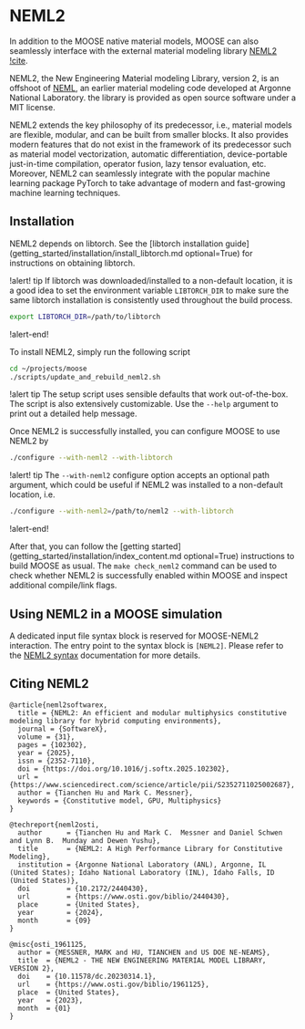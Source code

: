 # NEML2

In addition to the MOOSE native material models, MOOSE can also seamlessly interface with the external material modeling library [NEML2](https://github.com/applied-material-modeling/neml2) [!cite](neml2softwarex,neml2osti,osti_1961125).

NEML2, the New Engineering Material modeling Library, version 2, is an offshoot of [NEML](https://github.com/Argonne-National-Laboratory/neml), an earlier material modeling code developed at Argonne National Laboratory. the library is provided as open source software under a MIT license.

NEML2 extends the key philosophy of its predecessor, i.e., material models are flexible, modular, and can be built from smaller blocks. It also provides modern features that do not exist in the framework of its predecessor such as material model vectorization, automatic differentiation, device-portable just-in-time compilation, operator fusion, lazy tensor evaluation, etc. Moreover, NEML2 can seamlessly integrate with the popular machine learning package PyTorch to take advantage of modern and fast-growing machine learning techniques.

## Installation

NEML2 depends on libtorch. See the [libtorch installation guide](getting_started/installation/install_libtorch.md optional=True) for instructions on obtaining libtorch.

!alert! tip
If libtorch was downloaded/installed to a non-default location, it is a good idea to set the environment variable `LIBTORCH_DIR` to make sure the same libtorch installation is consistently used throughout the build process.

```bash
export LIBTORCH_DIR=/path/to/libtorch
```

!alert-end!

To install NEML2, simply run the following script

```bash
cd ~/projects/moose
./scripts/update_and_rebuild_neml2.sh
```

!alert tip
The setup script uses sensible defaults that work out-of-the-box. The script is also extensively customizable. Use the `--help` argument to print out a detailed help message.

Once NEML2 is successfully installed, you can configure MOOSE to use NEML2 by

```bash
./configure --with-neml2 --with-libtorch
```

!alert! tip
The `--with-neml2` configure option accepts an optional path argument, which could be useful if NEML2 was installed to a non-default location, i.e.

```bash
./configure --with-neml2=/path/to/neml2 --with-libtorch
```

!alert-end!

After that, you can follow the [getting started](getting_started/installation/index_content.md optional=True) instructions to build MOOSE as usual. The `make check_neml2` command can be used to check whether NEML2 is successfully enabled within MOOSE and inspect additional compile/link flags.

## Using NEML2 in a MOOSE simulation

A dedicated input file syntax block is reserved for MOOSE-NEML2 interaction. The entry point to the syntax block is `[NEML2]`.
Please refer to the [NEML2 syntax](syntax/NEML2/index.md) documentation for more details.

## Citing NEML2

```text
@article{neml2softwarex,
  title = {NEML2: An efficient and modular multiphysics constitutive modeling library for hybrid computing environments},
  journal = {SoftwareX},
  volume = {31},
  pages = {102302},
  year = {2025},
  issn = {2352-7110},
  doi = {https://doi.org/10.1016/j.softx.2025.102302},
  url = {https://www.sciencedirect.com/science/article/pii/S2352711025002687},
  author = {Tianchen Hu and Mark C. Messner},
  keywords = {Constitutive model, GPU, Multiphysics}
}
```

```text
@techreport{neml2osti,
  author      = {Tianchen Hu and Mark C.  Messner and Daniel Schwen and Lynn B.  Munday and Dewen Yushu},
  title       = {NEML2: A High Performance Library for Constitutive Modeling},
  institution = {Argonne National Laboratory (ANL), Argonne, IL (United States); Idaho National Laboratory (INL), Idaho Falls, ID (United States)},
  doi         = {10.2172/2440430},
  url         = {https://www.osti.gov/biblio/2440430},
  place       = {United States},
  year        = {2024},
  month       = {09}
}
```

```text
@misc{osti_1961125,
  author = {MESSNER, MARK and HU, TIANCHEN and US DOE NE-NEAMS},
  title  = {NEML2 - THE NEW ENGINEERING MATERIAL MODEL LIBRARY, VERSION 2},
  doi    = {10.11578/dc.20230314.1},
  url    = {https://www.osti.gov/biblio/1961125},
  place  = {United States},
  year   = {2023},
  month  = {01}
}
```

